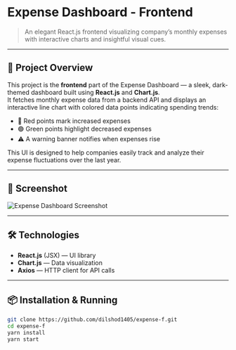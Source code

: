 # Expense Dashboard - Frontend

> An elegant React.js frontend visualizing company’s monthly expenses with interactive charts and insightful visual cues.

---

## 🚀 Project Overview

This project is the **frontend** part of the Expense Dashboard — a sleek, dark-themed dashboard built using **React.js** and **Chart.js**.  
It fetches monthly expense data from a backend API and displays an interactive line chart with colored data points indicating spending trends:

- 🔴 Red points mark increased expenses  
- 🟢 Green points highlight decreased expenses  
- ⚠️ A warning banner notifies when expenses rise

This UI is designed to help companies easily track and analyze their expense fluctuations over the last year.

---

## 📸 Screenshot

![Expense Dashboard Screenshot](https://i.ibb.co/DxKPmpT/image-2025-06-14-12-22-23.png)

---

## 🛠️ Technologies

- **React.js** (JSX) — UI library  
- **Chart.js** — Data visualization  
- **Axios** — HTTP client for API calls

---

## 📦 Installation & Running

```bash
git clone https://github.com/dilshod1405/expense-f.git
cd expense-f
yarn install
yarn start
